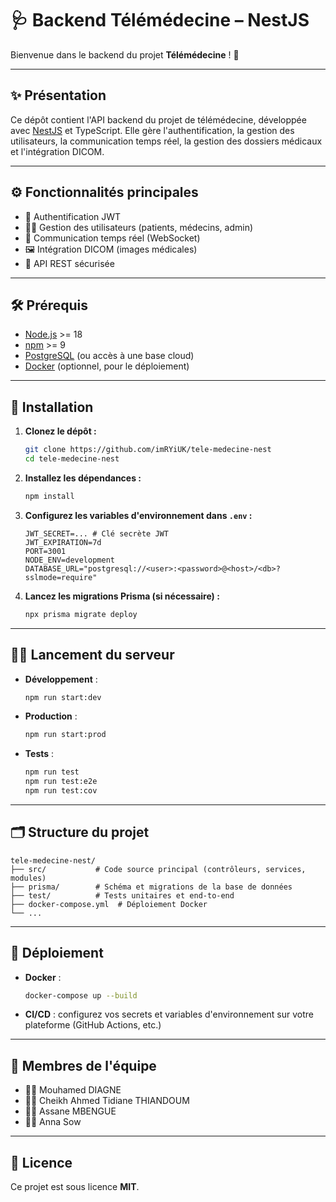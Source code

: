 # 🩺 Backend Télémédecine – NestJS

Bienvenue dans le backend du projet **Télémédecine** ! 🚀

---

## ✨ Présentation

Ce dépôt contient l'API backend du projet de télémédecine, développée avec [NestJS](https://nestjs.com/) et TypeScript. Elle gère l'authentification, la gestion des utilisateurs, la communication temps réel, la gestion des dossiers médicaux et l'intégration DICOM.

---

## ⚙️ Fonctionnalités principales

- 🔐 Authentification JWT
- 👨‍⚕️ Gestion des utilisateurs (patients, médecins, admin)
- 💬 Communication temps réel (WebSocket)
- 🖼️ Intégration DICOM (images médicales)
- 🔗 API REST sécurisée

---

## 🛠️ Prérequis

- [Node.js](https://nodejs.org/) >= 18
- [npm](https://www.npmjs.com/) >= 9
- [PostgreSQL](https://www.postgresql.org/) (ou accès à une base cloud)
- [Docker](https://www.docker.com/) (optionnel, pour le déploiement)

---

## 🚀 Installation

1. **Clonez le dépôt :**
   ```bash
   git clone https://github.com/imRYiUK/tele-medecine-nest
   cd tele-medecine-nest
   ```
2. **Installez les dépendances :**
   ```bash
   npm install
   ```
3. **Configurez les variables d'environnement dans `.env` :**
   ```env
   JWT_SECRET=... # Clé secrète JWT
   JWT_EXPIRATION=7d
   PORT=3001
   NODE_ENV=development
   DATABASE_URL="postgresql://<user>:<password>@<host>/<db>?sslmode=require"
   ```
4. **Lancez les migrations Prisma (si nécessaire) :**
   ```bash
   npx prisma migrate deploy
   ```

---

## 🏃‍♂️ Lancement du serveur

- **Développement** :
  ```bash
  npm run start:dev
  ```
- **Production** :
  ```bash
  npm run start:prod
  ```
- **Tests** :
  ```bash
  npm run test
  npm run test:e2e
  npm run test:cov
  ```

---

## 🗂️ Structure du projet

```
tele-medecine-nest/
├── src/           # Code source principal (contrôleurs, services, modules)
├── prisma/        # Schéma et migrations de la base de données
├── test/          # Tests unitaires et end-to-end
├── docker-compose.yml  # Déploiement Docker
└── ...
```

---

## 🚢 Déploiement

- **Docker** :
  ```bash
  docker-compose up --build
  ```
- **CI/CD** : configurez vos secrets et variables d'environnement sur votre plateforme (GitHub Actions, etc.)

---

## 👥 Membres de l'équipe

- 🧑‍💻 Mouhamed DIAGNE
- 🧑‍💻 Cheikh Ahmed Tidiane THIANDOUM
- 🧑‍💻 Assane MBENGUE
- 🧑‍💻 Anna Sow

---

## 📄 Licence

Ce projet est sous licence **MIT**.
